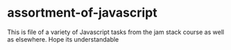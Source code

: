 # assortment-of-javascript
This is file of a variety of Javascript tasks from the jam stack course as well as elsewhere. Hope its understandable
